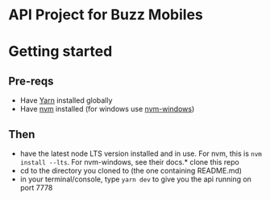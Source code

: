# API Project for Buzz Mobiles

# Getting started
## Pre-reqs
* Have [Yarn](https://yarnpkg.com/en/docs/install) installed globally
* Have [nvm](https://github.com/creationix/nvm) installed (for windows use [nvm-windows](https://github.com/coreybutler/nvm-windows))

## Then
* have the latest node LTS version installed and in use. For nvm, this is `nvm install --lts`. For nvm-windows, see their docs.* clone this repo
* cd to the directory you cloned to (the one containing README.md)
* in your terminal/console, type `yarn dev` to give you the api running on port 7778

